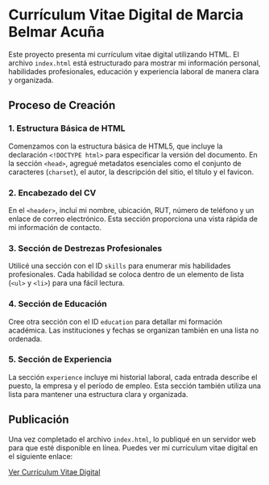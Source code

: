 # Currículum Vitae Digital de Marcia Belmar Acuña

Este proyecto presenta mi currículum vitae digital utilizando HTML. El archivo `index.html` está estructurado para mostrar mi información personal, habilidades profesionales, educación y experiencia laboral de manera clara y organizada.

## Proceso de Creación

### 1. Estructura Básica de HTML

Comenzamos con la estructura básica de HTML5, que incluye la declaración `<!DOCTYPE html>` para especificar la versión del documento. En la sección `<head>`, agregué metadatos esenciales como el conjunto de caracteres (`charset`), el autor, la descripción del sitio, el título y el favicon.

### 2. Encabezado del CV

En el `<header>`, incluí mi nombre, ubicación, RUT, número de teléfono y un enlace de correo electrónico. Esta sección proporciona una vista rápida de mi información de contacto.

### 3. Sección de Destrezas Profesionales

Utilicé una sección con el ID `skills` para enumerar mis habilidades profesionales. Cada habilidad se coloca dentro de un elemento de lista (`<ul>` y `<li>`) para una fácil lectura.

### 4. Sección de Educación

Cree otra sección con el ID `education` para detallar mi formación académica. Las instituciones y fechas se organizan también en una lista no ordenada.

### 5. Sección de Experiencia

La sección `experience` incluye mi historial laboral, cada entrada describe el puesto, la empresa y el período de empleo. Esta sección también utiliza una lista para mantener una estructura clara y organizada.

## Publicación

Una vez completado el archivo `index.html`, lo publiqué en un servidor web para que esté disponible en línea. Puedes ver mi currículum vitae digital en el siguiente enlace:

[Ver Currículum Vitae Digital](https://marciabelmar.github.io/CV-MARCIA/)




